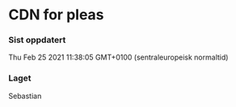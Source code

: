 
# CDN for pleas

### Sist oppdatert 
Thu Feb 25 2021 11:38:05 GMT+0100 (sentraleuropeisk normaltid)
### Laget 
Sebastian
